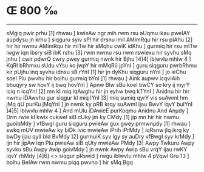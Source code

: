 # Œ 800 ‰
---
sMgiq pwir prhu ]1] rhwau ] kwieAw ngr mih rwm rsu aUqmu ikau
pweIAY aupdysu jn krhu ] siqguru syiv sPl hir drsnu imil AMimRqu hir
rsu pIAhu ]2] hir hir nwmu AMimRqu hir mITw hir sMqhu cwiK idKhu ]
gurmiq hir rsu mITw lwgw iqn ibsry siB ibK rshu ]3] rwm nwmu rsu
rwm rswiexu hir syvhu sMq jnhu ] cwir pdwrQ cwry pwey gurmiq nwnk
hir Bjhu ]4]4] iblwvlu mhlw 4 ] KqRI bRhmxu sUdu vYsu ko jwpY hir mMqRü
jpYnI ] guru siqguru pwrbRhmu kir pUjhu inq syvhu idnsu sB rYnI ]1]
hir jn dyKhu siqguru nYnI ] jo ieChu soeI Plu pwvhu hir bolhu gurmiq
bYnI ]1] rhwau ] Aink aupwv icqvIAih bhuqyry sw hovY ij bwq hovYnI ]
Apnw Blw sBu koeI bwCY so kry ij myrY iciq n icqYnI ]2] mn kI miq
iqAwghu hir jn eyhw bwq kTYnI ] Anidnu hir hir nwmu iDAwvhu gur
siqgur kI miq lYnI ]3] miq sumiq qyrY vis suAwmI hm jMq qU purKu
jMqYnI ] jn nwnk ky pRB krqy suAwmI ijau BwvY iqvY bulYnI ]4]5]
iblwvlu mhlw 4 ] And mUlu iDAwieE purKoqmu Anidnu And Anµdy ]
Drm rwie kI kwix cukweI siB cUky jm ky CMdy ]1] jip mn hir hir nwmu
guoibMdy ] vfBwgI guru siqguru pwieAw gux gwey prmwnµdy ]1] rhwau ]
swkq mUV mwieAw ky biDk ivic mwieAw iPrih iPrMdy ] iqRsnw jlq
ikrq ky bwDy ijau qylI bld BvMdy ]2] gurmuiK syv lgy sy auDry vfBwgI
syv krMdy ] ijn hir jipAw iqn Plu pwieAw siB qUty mwieAw PMdy ]3]
Awpy Twkuru Awpy syvku sBu Awpy Awip goivMdy ] jn nwnk Awpy Awip sBu
vrqY ijau rwKY iqvY rhMdy ]4]6]
<> siqgur pRswid ]
rwgu iblwvlu mhlw 4 pVqwl Gru 13 ] bolhu BeIAw rwm nwmu piqq
pwvno ] hir sMq Bgq
####
